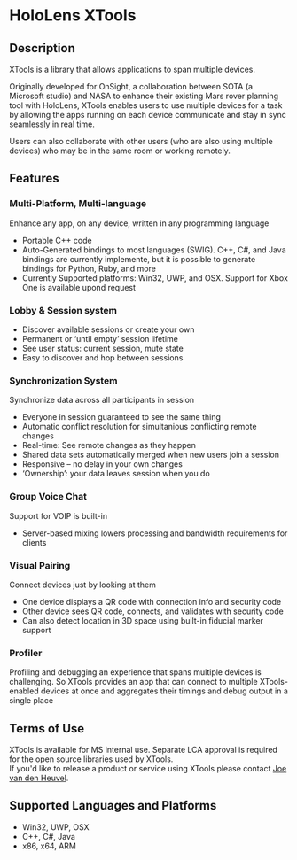 # HoloLens XTools

## Description
XTools is a library that allows applications to span multiple devices.  

Originally developed for OnSight, a collaboration between SOTA (a Microsoft studio) and NASA to enhance their existing Mars rover planning tool with HoloLens, XTools enables users to use multiple devices for a task by allowing the apps running on each device communicate and stay in sync seamlessly in real time.  

Users can also collaborate with other users (who are also using multiple devices) who may be in the same room or working remotely.  

## Features

### Multi-Platform, Multi-language
Enhance any app, on any device, written in any programming language
* Portable C++ code
* Auto-Generated bindings to most languages (SWIG).  C++, C#, and Java bindings are currently implemente, but it is possible to generate bindings for Python, Ruby, and more
* Currently Supported platforms: Win32, UWP, and OSX.  Support for Xbox One is available upond request

### Lobby & Session system
* Discover available sessions or create your own
* Permanent or ‘until empty’ session lifetime
* See user status: current session, mute state
* Easy to discover and hop between sessions

### Synchronization System
Synchronize data across all participants in session
* Everyone in session guaranteed to see the same thing
* Automatic conflict resolution for simultanious conflicting remote changes
* Real-time: See remote changes as they happen
* Shared data sets automatically merged when new users join a session
* Responsive – no delay in your own changes
* ‘Ownership’: your data leaves session when you do

### Group Voice Chat
Support for VOIP is built-in
* Server-based mixing lowers processing and bandwidth requirements for clients

### Visual Pairing
Connect devices just by looking at them
* One device displays a QR code with connection info and security code
* Other device sees QR code, connects, and validates with security code
* Can also detect location in 3D space using built-in fiducial marker support

### Profiler
Profiling and debugging an experience that spans multiple devices is challenging.  So XTools provides an app that can connect to multiple XTools-enabled devices at once and aggregates their timings and debug output in a single place

## Terms of Use
XTools is available for MS internal use.  Separate LCA approval is required for the open source libraries used by XTools.  
If you'd like to release a product or service using XTools please contact [Joe van den Heuvel](mailto:jovan@microsoft.com). 

## Supported Languages and Platforms
* Win32, UWP, OSX
* C++, C#, Java
* x86, x64, ARM
